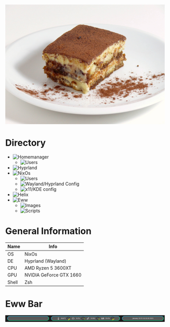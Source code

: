 ![Tiramisu](.github/tiramisu.jpg)

# Directory
- ![Homemanager](home)
  - ![Users](home/users)
- ![Hyprland](hypr)
- ![NixOs](nixos)
  - ![Users](nixos/users)
  - ![Wayland/Hyprland Config](nixos/wayland.nix)
  - ![x11/KDE config](nixos/x11.nix)
- ![Helix](home/helix.nix)
- ![Eww](eww)
  - ![Images](eww/images)
  - ![Scripts](eww/scripts)

# General Information
| Name | Info |
| --- | --- |
| OS | NixOs |
| DE | Hyprland (Wayland) | 
| CPU | AMD Ryzen 5 3600XT |
| GPU | NVIDIA GeForce GTX 1660 |
| Shell | Zsh |

# Eww Bar
![EwwBar](.github/ewwbar.png)

